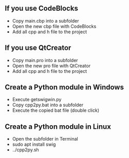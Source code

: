 ## If you use CodeBlocks

- Copy main.cbp into a subfolder
- Open the new cbp file with CodeBlocks
- Add all cpp and h file to the project

## If you use QtCreator

- Copy main.pro into a subfolder
- Open the new pro file with QtCreator
- Add all cpp and h file to the project

## Create a Python module in Windows

- Execute getswigwin.py
- Copy cpp2py.bat into a subfolder
- Execute the copied bat file (double click)

## Create a Python module in Linux

- Open the subfolder in Terminal
- sudo apt install swig
- ../cpp2py.sh

